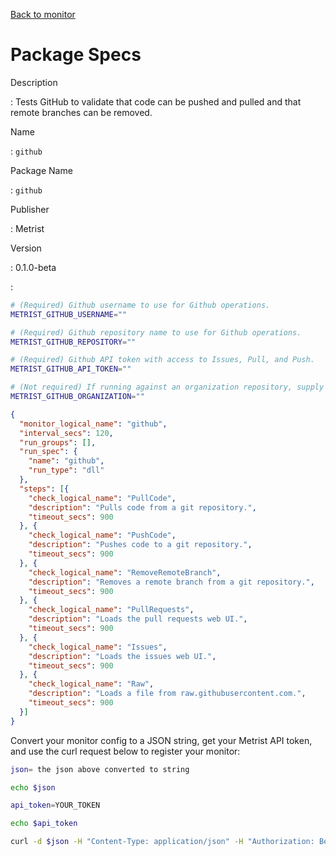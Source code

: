 [Back to monitor](github.md)

# Package Specs

Description

: Tests GitHub to validate that code can be pushed and pulled and that remote branches can be removed.

Name

: `github`

Package Name

: `github`

Publisher

: Metrist

Version

: 0.1.0-beta

: &nbsp;


<!--@include: /parts/_3.md-->


```sh
# (Required) Github username to use for Github operations.
METRIST_GITHUB_USERNAME=""

# (Required) Github repository name to use for Github operations.
METRIST_GITHUB_REPOSITORY=""

# (Required) Github API token with access to Issues, Pull, and Push.
METRIST_GITHUB_API_TOKEN=""

# (Not required) If running against an organization repository, supply the organization name.
METRIST_GITHUB_ORGANIZATION=""
```

<!--@include: /parts/tips_env-vars.md -->


<!--@include: /parts/_4.md-->


```json
{
  "monitor_logical_name": "github",
  "interval_secs": 120,
  "run_groups": [],
  "run_spec": {
    "name": "github",
    "run_type": "dll"
  },
  "steps": [{
    "check_logical_name": "PullCode",
    "description": "Pulls code from a git repository.",
    "timeout_secs": 900
  }, {
    "check_logical_name": "PushCode",
    "description": "Pushes code to a git repository.",
    "timeout_secs": 900
  }, {
    "check_logical_name": "RemoveRemoteBranch",
    "description": "Removes a remote branch from a git repository.",
    "timeout_secs": 900
  }, {
    "check_logical_name": "PullRequests",
    "description": "Loads the pull requests web UI.",
    "timeout_secs": 900
  }, {
    "check_logical_name": "Issues",
    "description": "Loads the issues web UI.",
    "timeout_secs": 900
  }, {
    "check_logical_name": "Raw",
    "description": "Loads a file from raw.githubusercontent.com.",
    "timeout_secs": 900
  }]
}
```




Convert your monitor config to a JSON string, get your Metrist API token, and use the curl request below to register your monitor:

```sh
json= the json above converted to string

echo $json

api_token=YOUR_TOKEN

echo $api_token

curl -d $json -H "Content-Type: application/json" -H "Authorization: Bearer $api_token" 'https://app.metrist.io/api/v0/monitor-config'

```

<!--@include: /parts/tips_api.md-->


<!--@include: /parts/_5.md-->


<!--@include: /parts/result.md-->